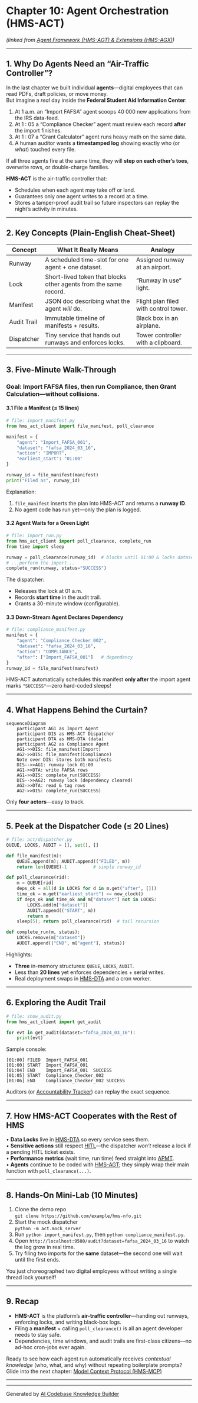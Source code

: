 # Chapter 10: Agent Orchestration (HMS-ACT)

*(linked from [Agent Framework (HMS-AGT) & Extensions (HMS-AGX)](09_agent_framework__hms_agt____extensions__hms_agx__.md))*  

---

## 1. Why Do Agents Need an “Air-Traffic Controller”?

In the last chapter we built individual **agents**—digital employees that can read PDFs, draft policies, or move money.  
But imagine a *real* day inside the **Federal Student Aid Information Center**:

1. At 1 a.m. an “Import FAFSA” agent scoops 40 000 new applications from the IRS data-feed.  
2. At 1 : 05 a “Compliance Checker” agent must review each record **after** the import finishes.  
3. At 1 : 07 a “Grant Calculator” agent runs heavy math on the same data.  
4. A human auditor wants a **timestamped log** showing exactly who (or *what*) touched every file.

If all three agents fire at the same time, they will **step on each other’s toes**, overwrite rows, or double-charge families.

**HMS-ACT** is the air-traffic controller that:

* Schedules when each agent may take off or land.  
* Guarantees only one agent writes to a record at a time.  
* Stores a tamper-proof audit trail so future inspectors can replay the night’s activity in minutes.

---

## 2. Key Concepts (Plain-English Cheat-Sheet)

| Concept | What It Really Means | Analogy |
|---------|---------------------|---------|
| Runway  | A scheduled time-slot for one agent + one dataset. | Assigned runway at an airport. |
| Lock    | Short-lived token that blocks other agents from the same record. | “Runway in use” light. |
| Manifest| JSON doc describing what the agent *will* do. | Flight plan filed with control tower. |
| Audit Trail | Immutable timeline of manifests + results. | Black box in an airplane. |
| Dispatcher | Tiny service that hands out runways and enforces locks. | Tower controller with a clipboard. |

---

## 3. Five-Minute Walk-Through  
### Goal: Import FAFSA files, then run Compliance, then Grant Calculation—without collisions.

#### 3.1  File a Manifest (≤ 15 lines)

```python
# file: import_manifest.py
from hms_act_client import file_manifest, poll_clearance

manifest = {
    "agent": "Import_FAFSA_001",
    "dataset": "fafsa_2024_03_16",
    "action": "IMPORT",
    "earliest_start": "01:00"
}

runway_id = file_manifest(manifest)
print("Filed as", runway_id)
```

Explanation:  
1. `file_manifest` inserts the plan into HMS-ACT and returns a **runway ID**.  
2. No agent code has run yet—only the plan is logged.

#### 3.2  Agent Waits for a Green Light

```python
# file: import_run.py
from hms_act_client import poll_clearance, complete_run
from time import sleep

runway = poll_clearance(runway_id)  # blocks until 01:00 & locks dataset
# ...perform the import...
complete_run(runway, status="SUCCESS")
```

The dispatcher:

* Releases the lock at 01 a.m.  
* Records **start time** in the audit trail.  
* Grants a 30-minute window (configurable).

#### 3.3  Down-Stream Agent Declares Dependency

```python
# file: compliance_manifest.py
manifest = {
    "agent": "Compliance_Checker_002",
    "dataset": "fafsa_2024_03_16",
    "action": "COMPLIANCE",
    "after": ["Import_FAFSA_001"]   # dependency
}
runway_id = file_manifest(manifest)
```

HMS-ACT automatically schedules this manifest **only after** the import agent marks `"SUCCESS"`—zero hard-coded sleeps!

---

## 4. What Happens Behind the Curtain?

```mermaid
sequenceDiagram
    participant AG1 as Import Agent
    participant DIS as HMS-ACT Dispatcher
    participant DTA as HMS-DTA (data)
    participant AG2 as Compliance Agent
    AG1->>DIS: file_manifest(Import)
    AG2->>DIS: file_manifest(Compliance)
    Note over DIS: stores both manifests
    DIS-->>AG1: runway lock 01:00
    AG1->>DTA: write FAFSA rows
    AG1->>DIS: complete_run(SUCCESS)
    DIS-->>AG2: runway lock (dependency cleared)
    AG2->>DTA: read & tag rows
    AG2->>DIS: complete_run(SUCCESS)
```

Only **four actors**—easy to track.

---

## 5. Peek at the Dispatcher Code (≤ 20 Lines)

```python
# file: act/dispatcher.py
QUEUE, LOCKS, AUDIT = [], set(), []

def file_manifest(m):
    QUEUE.append(m); AUDIT.append(("FILED", m))
    return len(QUEUE)-1          # simple runway_id

def poll_clearance(rid):
    m = QUEUE[rid]
    deps_ok = all(d in LOCKS for d in m.get("after", []))
    time_ok = m.get("earliest_start") <= now_clock()
    if deps_ok and time_ok and m["dataset"] not in LOCKS:
        LOCKS.add(m["dataset"])
        AUDIT.append(("START", m))
        return m
    sleep(5); return poll_clearance(rid)  # tail recursion

def complete_run(m, status):
    LOCKS.remove(m["dataset"])
    AUDIT.append(("END", m["agent"], status))
```

Highlights:

* **Three** in-memory structures: `QUEUE`, `LOCKS`, `AUDIT`.  
* Less than **20 lines** yet enforces dependencies + serial writes.  
* Real deployment swaps in [HMS-DTA](07_central_data_repository__hms_dta__.md) and a cron worker.

---

## 6. Exploring the Audit Trail

```python
# file: show_audit.py
from hms_act_client import get_audit

for evt in get_audit(dataset="fafsa_2024_03_16"):
    print(evt)
```

Sample console:

```
[01:00] FILED  Import_FAFSA_001
[01:00] START  Import_FAFSA_001
[01:04] END    Import_FAFSA_001  SUCCESS
[01:05] START  Compliance_Checker_002
[01:06] END    Compliance_Checker_002 SUCCESS
```

Auditors (or [Accountability Tracker](05_accountability___performance_metrics_tracker_.md)) can replay the exact sequence.

---

## 7. How HMS-ACT Cooperates with the Rest of HMS

• **Data Locks** live in [HMS-DTA](07_central_data_repository__hms_dta__.md) so every service sees them.  
• **Sensitive actions** still respect [HITL](04_human_in_the_loop_oversight__hitl__.md)—the dispatcher *won’t* release a lock if a pending HITL ticket exists.  
• **Performance metrics** (wait time, run time) feed straight into [APMT](05_accountability___performance_metrics_tracker_.md).  
• **Agents** continue to be coded with [HMS-AGT](09_agent_framework__hms_agt____extensions__hms_agx__.md); they simply wrap their main function with `poll_clearance(...)`.

---

## 8. Hands-On Mini-Lab (10 Minutes)

1. Clone the demo repo  
   `git clone https://github.com/example/hms-nfo.git`  
2. Start the mock dispatcher  
   `python -m act.mock_server`  
3. Run `python import_manifest.py`, then `python compliance_manifest.py`.  
4. Open `http://localhost:9500/audit?dataset=fafsa_2024_03_16` to watch the log grow in real time.  
5. Try filing two imports for the **same** dataset—the second one will wait until the first ends.

You just choreographed two digital employees without writing a single thread lock yourself!

---

## 9. Recap

* **HMS-ACT** is the platform’s **air-traffic controller**—handing out runways, enforcing locks, and writing black-box logs.  
* Filing a **manifest** + calling `poll_clearance()` is all an agent developer needs to stay safe.  
* Dependencies, time windows, and audit trails are first-class citizens—no ad-hoc cron-jobs ever again.

Ready to see how each agent run automatically receives *contextual knowledge* (who, what, and why) without repeating boilerplate prompts?  
Glide into the next chapter: [Model Context Protocol (HMS-MCP)](11_model_context_protocol__hms_mcp__.md)  

---

---

Generated by [AI Codebase Knowledge Builder](https://github.com/The-Pocket/Tutorial-Codebase-Knowledge)